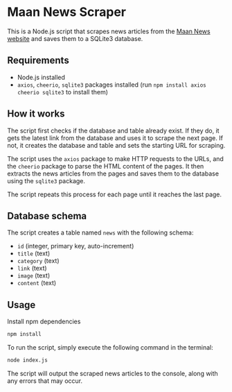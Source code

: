 # Maan News Scraper

This is a Node.js script that scrapes news articles from the [Maan News website](https://www.maannews.net/) and saves them to a SQLite3 database.

## Requirements

- Node.js installed
- `axios`, `cheerio`, `sqlite3` packages installed (run `npm install axios cheerio sqlite3` to install them)

## How it works

The script first checks if the database and table already exist. If they do, it gets the latest link from the database and uses it to scrape the next page. If not, it creates the database and table and sets the starting URL for scraping.

The script uses the `axios` package to make HTTP requests to the URLs, and the `cheerio` package to parse the HTML content of the pages. It then extracts the news articles from the pages and saves them to the database using the `sqlite3` package.

The script repeats this process for each page until it reaches the last page.

## Database schema

The script creates a table named `news` with the following schema:

- `id` (integer, primary key, auto-increment)
- `title` (text)
- `category` (text)
- `link` (text)
- `image` (text)
- `content` (text)

## Usage
Install npm dependencies
```bash
npm install
```

To run the script, simply execute the following command in the terminal:

``` bash
node index.js
```

The script will output the scraped news articles to the console, along with any errors that may occur.
